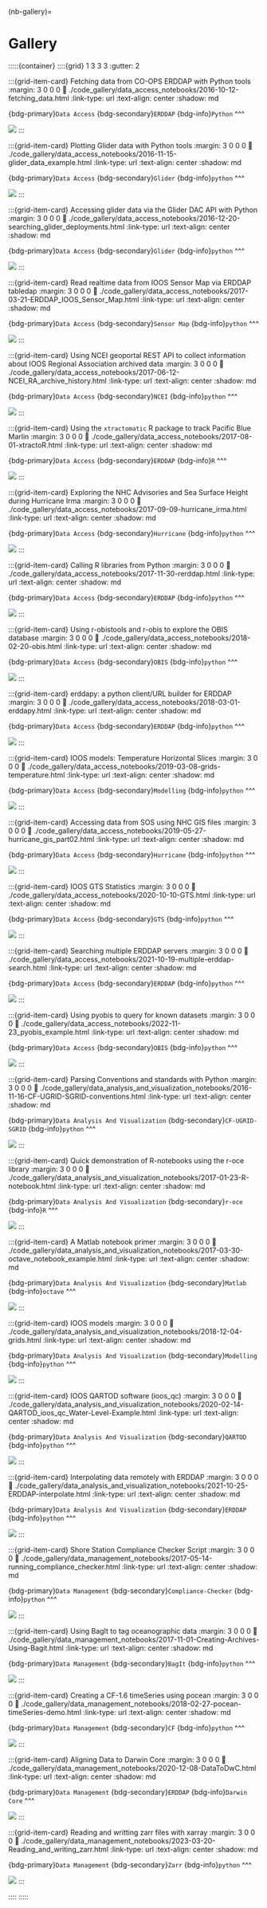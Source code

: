 (nb-gallery)=
# Gallery

:::::{container}
::::{grid} 1 3 3 3
:gutter: 2

:::{grid-item-card} Fetching data from CO-OPS ERDDAP with Python tools
:margin: 3 0 0 0
:link: ./code_gallery/data_access_notebooks/2016-10-12-fetching_data.html
:link-type: url
:text-align: center
:shadow: md

{bdg-primary}`Data Access`
{bdg-secondary}`ERDDAP`
{bdg-info}`Python`
^^^

<img src="images/2016-10-12-fetching_data.png"/>
:::

:::{grid-item-card} Plotting Glider data with Python tools
:margin: 3 0 0 0
:link: ./code_gallery/data_access_notebooks/2016-11-15-glider_data_example.html
:link-type: url
:text-align: center
:shadow: md

{bdg-primary}`Data Access`
{bdg-secondary}`Glider`
{bdg-info}`python`
^^^

<img src="images/2016-11-15-glider_data_example.png"/>
:::

:::{grid-item-card} Accessing glider data via the Glider DAC API with Python
:margin: 3 0 0 0
:link: ./code_gallery/data_access_notebooks/2016-12-20-searching_glider_deployments.html
:link-type: url
:text-align: center
:shadow: md

{bdg-primary}`Data Access`
{bdg-secondary}`Glider`
{bdg-info}`python`
^^^

<img src="images/2016-12-20-searching_glider_deployments.png"/>
:::

:::{grid-item-card} Read realtime data from IOOS Sensor Map via ERDDAP tabledap
:margin: 3 0 0 0
:link: ./code_gallery/data_access_notebooks/2017-03-21-ERDDAP_IOOS_Sensor_Map.html
:link-type: url
:text-align: center
:shadow: md

{bdg-primary}`Data Access`
{bdg-secondary}`Sensor Map`
{bdg-info}`python`
^^^

<img src="images/2017-03-21-ERDDAP_IOOS_Sensor_Map.png"/>
:::

:::{grid-item-card} Using NCEI geoportal REST API to collect information about IOOS Regional Association archived data
:margin: 3 0 0 0
:link: ./code_gallery/data_access_notebooks/2017-06-12-NCEI_RA_archive_history.html
:link-type: url
:text-align: center
:shadow: md

{bdg-primary}`Data Access`
{bdg-secondary}`NCEI`
{bdg-info}`python`
^^^

<img src="images/2017-06-12-NCEI_RA_archive_history.png"/>
:::

:::{grid-item-card} Using the `xtractomatic` R package to track Pacific Blue Marlin
:margin: 3 0 0 0
:link: ./code_gallery/data_access_notebooks/2017-08-01-xtractoR.html
:link-type: url
:text-align: center
:shadow: md

{bdg-primary}`Data Access`
{bdg-secondary}`ERDDAP`
{bdg-info}`R`
^^^

<img src="images/2017-08-01-xtractoR.png"/>
:::

:::{grid-item-card} Exploring the NHC Advisories and Sea Surface Height during Hurricane Irma
:margin: 3 0 0 0
:link: ./code_gallery/data_access_notebooks/2017-09-09-hurricane_irma.html
:link-type: url
:text-align: center
:shadow: md

{bdg-primary}`Data Access`
{bdg-secondary}`Hurricane`
{bdg-info}`python`
^^^

<img src="images/2017-09-09-hurricane_irma.png"/>
:::

:::{grid-item-card} Calling R libraries from Python
:margin: 3 0 0 0
:link: ./code_gallery/data_access_notebooks/2017-11-30-rerddap.html
:link-type: url
:text-align: center
:shadow: md

{bdg-primary}`Data Access`
{bdg-secondary}`ERDDAP`
{bdg-info}`python`
^^^

<img src="images/2017-11-30-rerddap.png"/>
:::

:::{grid-item-card} Using r-obistools and r-obis to explore the OBIS database
:margin: 3 0 0 0
:link: ./code_gallery/data_access_notebooks/2018-02-20-obis.html
:link-type: url
:text-align: center
:shadow: md

{bdg-primary}`Data Access`
{bdg-secondary}`OBIS`
{bdg-info}`python`
^^^

<img src="images/2018-02-20-obis.png"/>
:::

:::{grid-item-card} erddapy: a python client/URL builder for ERDDAP
:margin: 3 0 0 0
:link: ./code_gallery/data_access_notebooks/2018-03-01-erddapy.html
:link-type: url
:text-align: center
:shadow: md

{bdg-primary}`Data Access`
{bdg-secondary}`ERDDAP`
{bdg-info}`python`
^^^

<img src="images/2018-03-01-erddapy.png"/>
:::

:::{grid-item-card} IOOS models: Temperature Horizontal Slices
:margin: 3 0 0 0
:link: ./code_gallery/data_access_notebooks/2019-03-08-grids-temperature.html
:link-type: url
:text-align: center
:shadow: md

{bdg-primary}`Data Access`
{bdg-secondary}`Modelling`
{bdg-info}`python`
^^^

<img src="images/2019-03-08-grids-temperature.png"/>
:::

:::{grid-item-card} Accessing data from SOS using NHC GIS files
:margin: 3 0 0 0
:link: ./code_gallery/data_access_notebooks/2019-05-27-hurricane_gis_part02.html
:link-type: url
:text-align: center
:shadow: md

{bdg-primary}`Data Access`
{bdg-secondary}`Hurricane`
{bdg-info}`python`
^^^

<img src="images/placeholder.png"/>
:::

:::{grid-item-card} IOOS GTS Statistics
:margin: 3 0 0 0
:link: ./code_gallery/data_access_notebooks/2020-10-10-GTS.html
:link-type: url
:text-align: center
:shadow: md

{bdg-primary}`Data Access`
{bdg-secondary}`GTS`
{bdg-info}`python`
^^^

<img src="images/2020-10-10-GTS.png"/>
:::

:::{grid-item-card} Searching multiple ERDDAP servers
:margin: 3 0 0 0
:link: ./code_gallery/data_access_notebooks/2021-10-19-multiple-erddap-search.html
:link-type: url
:text-align: center
:shadow: md

{bdg-primary}`Data Access`
{bdg-secondary}`ERDDAP`
{bdg-info}`python`
^^^

<img src="images/placeholder.png"/>
:::

:::{grid-item-card} Using pyobis to query for known datasets
:margin: 3 0 0 0
:link: ./code_gallery/data_access_notebooks/2022-11-23_pyobis_example.html
:link-type: url
:text-align: center
:shadow: md

{bdg-primary}`Data Access`
{bdg-secondary}`OBIS`
{bdg-info}`python`
^^^

<img src="images/2022-11-23_pyobis_example.png"/>
:::

:::{grid-item-card} Parsing Conventions and standards with Python
:margin: 3 0 0 0
:link: ./code_gallery/data_analysis_and_visualization_notebooks/2016-11-16-CF-UGRID-SGRID-conventions.html
:link-type: url
:text-align: center
:shadow: md

{bdg-primary}`Data Analysis And Visualization`
{bdg-secondary}`CF-UGRID-SGRID`
{bdg-info}`python`
^^^

<img src="images/2016-11-16-CF-UGRID-SGRID-conventions.png"/>
:::

:::{grid-item-card} Quick demonstration of R-notebooks using the r-oce library
:margin: 3 0 0 0
:link: ./code_gallery/data_analysis_and_visualization_notebooks/2017-01-23-R-notebook.html
:link-type: url
:text-align: center
:shadow: md

{bdg-primary}`Data Analysis And Visualization`
{bdg-secondary}`r-oce`
{bdg-info}`R`
^^^

<img src="images/2017-01-23-R-notebook.png"/>
:::

:::{grid-item-card} A Matlab notebook primer
:margin: 3 0 0 0
:link: ./code_gallery/data_analysis_and_visualization_notebooks/2017-03-30-octave_notebook_example.html
:link-type: url
:text-align: center
:shadow: md

{bdg-primary}`Data Analysis And Visualization`
{bdg-secondary}`Matlab`
{bdg-info}`octave`
^^^

<img src="images/2017-03-30-octave_notebook_example.png"/>
:::

:::{grid-item-card} IOOS models
:margin: 3 0 0 0
:link: ./code_gallery/data_analysis_and_visualization_notebooks/2018-12-04-grids.html
:link-type: url
:text-align: center
:shadow: md

{bdg-primary}`Data Analysis And Visualization`
{bdg-secondary}`Modelling`
{bdg-info}`python`
^^^

<img src="images/2018-12-04-grids.png"/>
:::

:::{grid-item-card} IOOS QARTOD software (ioos_qc)
:margin: 3 0 0 0
:link: ./code_gallery/data_analysis_and_visualization_notebooks/2020-02-14-QARTOD_ioos_qc_Water-Level-Example.html
:link-type: url
:text-align: center
:shadow: md

{bdg-primary}`Data Analysis And Visualization`
{bdg-secondary}`QARTOD`
{bdg-info}`python`
^^^

<img src="images/2020-02-14-QARTOD_ioos_qc_Water-Level-Example.png"/>
:::

:::{grid-item-card} Interpolating data remotely with ERDDAP
:margin: 3 0 0 0
:link: ./code_gallery/data_analysis_and_visualization_notebooks/2021-10-25-ERDDAP-interpolate.html
:link-type: url
:text-align: center
:shadow: md

{bdg-primary}`Data Analysis And Visualization`
{bdg-secondary}`ERDDAP`
{bdg-info}`python`
^^^

<img src="images/2021-10-25-ERDDAP-interpolate.png"/>
:::

:::{grid-item-card} Shore Station Compliance Checker Script
:margin: 3 0 0 0
:link: ./code_gallery/data_management_notebooks/2017-05-14-running_compliance_checker.html
:link-type: url
:text-align: center
:shadow: md

{bdg-primary}`Data Management`
{bdg-secondary}`Compliance-Checker`
{bdg-info}`python`
^^^

<img src="images/placeholder.png"/>
:::

:::{grid-item-card} Using BagIt to tag oceanographic data
:margin: 3 0 0 0
:link: ./code_gallery/data_management_notebooks/2017-11-01-Creating-Archives-Using-Bagit.html
:link-type: url
:text-align: center
:shadow: md

{bdg-primary}`Data Management`
{bdg-secondary}`BagIt`
{bdg-info}`python`
^^^

<img src="images/placeholder.png"/>
:::

:::{grid-item-card} Creating a CF-1.6 timeSeries using pocean
:margin: 3 0 0 0
:link: ./code_gallery/data_management_notebooks/2018-02-27-pocean-timeSeries-demo.html
:link-type: url
:text-align: center
:shadow: md

{bdg-primary}`Data Management`
{bdg-secondary}`CF`
{bdg-info}`python`
^^^

<img src="images/2018-02-27-pocean-timeSeries-demo.png"/>
:::

:::{grid-item-card} Aligning Data to Darwin Core
:margin: 3 0 0 0
:link: ./code_gallery/data_management_notebooks/2020-12-08-DataToDwC.html
:link-type: url
:text-align: center
:shadow: md

{bdg-primary}`Data Management`
{bdg-secondary}`ERDDAP`
{bdg-info}`Darwin Core`
^^^

<img src="images/placeholder.png"/>
:::

:::{grid-item-card} Reading and writting zarr files with xarray
:margin: 3 0 0 0
:link: ./code_gallery/data_management_notebooks/2023-03-20-Reading_and_writing_zarr.html
:link-type: url
:text-align: center
:shadow: md

{bdg-primary}`Data Management`
{bdg-secondary}`Zarr`
{bdg-info}`python`
^^^

<img src="images/2023-03-20-Reading_and_writing_zarr.png"/>
:::

::::
:::::